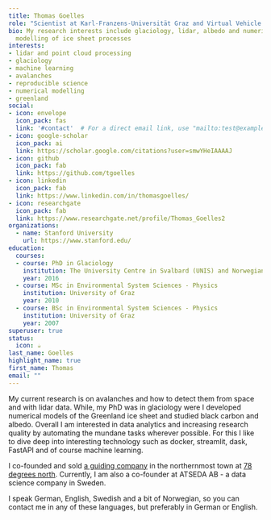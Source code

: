 ```yaml
---
title: Thomas Goelles
role: "Scientist at Karl-Franzens-Universität Graz and Virtual Vehicle Reaserch "
bio: My research interests include glaciology, lidar, albedo and numerical
  modelling of ice sheet processes
interests:
- lidar and point cloud processing
- glaciology
- machine learning
- avalanches
- reproducible science
- numerical modelling
- greenland
social:
- icon: envelope
  icon_pack: fas
  link: '#contact'  # For a direct email link, use "mailto:test@example.org".
- icon: google-scholar
  icon_pack: ai
  link: https://scholar.google.com/citations?user=smwYHeIAAAAJ
- icon: github
  icon_pack: fab
  link: https://github.com/tgoelles
- icon: linkedin
  icon_pack: fab
  link: https://www.linkedin.com/in/thomasgoelles/
- icon: researchgate
  icon_pack: fab
  link: https://www.researchgate.net/profile/Thomas_Goelles2
organizations:
  - name: Stanford University
    url: https://www.stanford.edu/
education:
  courses:
  - course: PhD in Glaciology
    institution: The University Centre in Svalbard (UNIS) and Norwegian University of Life Sciences
    year: 2016
  - course: MSc in Environmental System Sciences - Physics
    institution: University of Graz
    year: 2010
  - course: BSc in Environmental System Sciences - Physics
    institution: University of Graz
    year: 2007
superuser: true
status:
  icon: ☕️
last_name: Goelles
highlight_name: true
first_name: Thomas
email: ""
---
```


My current research is on avalanches and how to detect them from space and with lidar data. While, my PhD was in glaciology were I developed numerical models of the Greenland ice sheet and studied black carbon and albedo. Overall I am interested in data analytics and increasing research quality by automating the mundane tasks wherever possible. For this I like to dive deep into interesting technology such as docker, streamlit, dask, FastAPI and of course machine learning.


I co-founded and sold [a guiding company](http://fatbikespitsbergen.com) in the northernmost town at [78 degrees north](https://en.wikipedia.org/wiki/Longyearbyen). Currently, I am also a co-founder at ATSEDA AB - a data science company in Sweden.

I speak German, English, Swedish and a bit of Norwegian, so you can contact me in any of these languages, but preferably in German or English.

